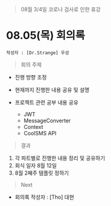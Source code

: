 > 08월 3/4일 코로나 검사로 인한 휴강


# 08.05(목) 회의록

	작성자 : [Dr.Strange] 우성
    
    
> 회의 주제

- 진행 방향 조정
- 현재까지 진행한 내용 공유 및 설명
- 프로젝트 관련 공부 내용 공유

	
    - JWT
    - MessageConverter
    - Context
    - CoolSMS API


> 결과

1. 각 파트별로 진행한 내용 정리 및 공유하기
2. 회식 일자 8월 12일 
3. 8월 2째주 템플릿 정하기

> Next

- 회의록 작성자 : [Tho] 대현

    
